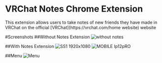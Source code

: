 # VRChat Notes Chrome Extension

<p>This extension allows users to take notes of new friends they have made in VRChat on the official [VRChat](https://vrchat.com/home website) website</p>

#Screenshots
##Without Notes Extension
![without notes](https://user-images.githubusercontent.com/55749172/175988161-fd88866a-495a-4f3c-b781-27f4d9be4fe5.png)

##With Notes Extension
![SS1 1920x1080](https://user-images.githubusercontent.com/55749172/175988180-531fe311-6cf1-4075-9067-2618d2402629.png)
![MOBILE Ip12pRO](https://user-images.githubusercontent.com/55749172/175988191-6527485b-4e24-4d6b-acbd-029f5477bccd.png)

##Menu
![Menu](https://user-images.githubusercontent.com/55749172/175988108-1c9ee36a-30e5-4da4-8dd0-3c79b5d67b3c.png)
